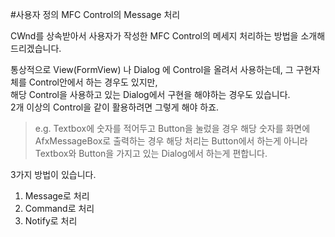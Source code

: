 #사용자 정의 MFC Control의 Message 처리

CWnd를 상속받아서 사용자가 작성한 MFC Control의 메세지 처리하는 방법을 소개해드리겠습니다.  

통상적으로 View(FormView) 나 Dialog 에 Control을 올려서 사용하는데, 
그 구현자체를 Control안에서 하는 경우도 있지만,  
해당 Control을 사용하고 있는 Dialog에서 구현을 해야하는 경우도 있습니다.  
2개 이상의 Control을 같이 활용하려면 그렇게 해야 하죠.

>e.g. Textbox에 숫자를 적어두고 Button을 눌렀을 경우 해당 숫자를 화면에 AfxMessageBox로 출력하는 경우
해당 처리는 Button에서 하는게 아니라 Textbox와 Button을 가지고 있는 Dialog에서 하는게 편합니다.

3가지 방법이 있습니다.

1. Message로 처리
2. Command로 처리
3. Notify로 처리


